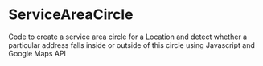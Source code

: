 # ServiceAreaCircle

Code to create a service area circle for a Location and detect whether a particular address falls inside or outside of this circle using Javascript and Google Maps API 
